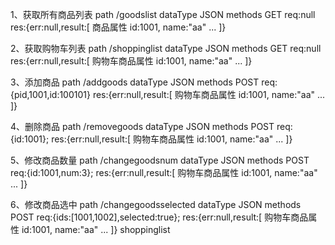 1、获取所有商品列表
path  /goodslist
dataType JSON
methods GET
req:null
res:{err:null,result:[
    商品属性
    id:1001,
    name:"aa"
    ...
]}


2、获取购物车列表
path  /shoppinglist
dataType JSON
methods GET
req:null
res:{err:null,result:[
    购物车商品属性
    id:1001,
    name:"aa"
    ...
]}



3、添加商品
path  /addgoods
dataType JSON
methods POST
req:{pid,1001,id:100101}
res:{err:null,result:[
    购物车商品属性
    id:1001,
    name:"aa"
    ...
]}


4、删除商品
path /removegoods
dataType JSON
methods POST
req:{id:1001};
res:{err:null,result:[
    购物车商品属性
    id:1001,
    name:"aa"
    ...
]}


5、修改商品数量
path /changegoodsnum
dataType JSON
methods POST
req:{id:1001,num:3};
res:{err:null,result:[
    购物车商品属性
    id:1001,
    name:"aa"
    ...
]}

6、修改商品选中
path /changegoodsselected
dataType JSON
methods POST
req:{ids:[1001,1002],selected:true};
res:{err:null,result:[
    购物车商品属性
    id:1001,
    name:"aa"
    ...
]}
shoppinglist
